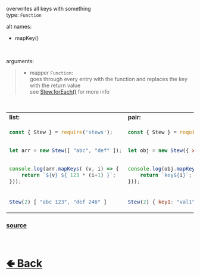 overwrites all keys with something<br>
type: `Function`

alt names:
- mapKey()

<br>

arguments:
> - mapper `Function`:<br>
> goes through every entry with the function and replaces the key with the return value<br>
> see [Stew.forEach()](https://github.com/shysolocup/stews/wiki/Stew.forEach()) for more info

<br>

<table>
<tr>
<td> <b>list:</b> </td> <td> <b>pair:</b> </td>
</tr>
<tr>
<td>

```js
const { Stew } = require('stews');


let arr = new Stew([ "abc", "def" ]);


console.log(arr.mapKeys( (v, i) => {
    return `${v} ${ 123 * (i+1) }`;
}));
```

</td>
<td>

```js
const { Stew } = require('stews');


let obj = new Stew({ x: "val1", y: "val2" });


console.log(obj.mapKeys( (k, v, i) => {
    return `key${i}`;
}));
```

</td>
<tr>
<td>

```js
Stew(2) [ "abc 123", "def 246" ] 
```

</td>
<td>

```js
Stew(2) { key1: "val1", key2: "val2" }
```

</td>
</table>

### [source](https://github.com/shysolocup/stews/blob/main/src/Stew/functions/mapKeys.js)

<br> <h1> [🢀 Back](https://github.com/shysolocup/stews/wiki/Stew-methods) </h1>